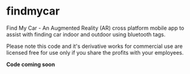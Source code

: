 # findmycar
Find My Car - An Augmented Reality (AR) cross platform mobile app to assist with finding car indoor and outdoor using bluetooth tags.

Please note this code and it's derivative works for commercial use are licensed free for use only if you share the profits with your employees.

**Code coming soon**

